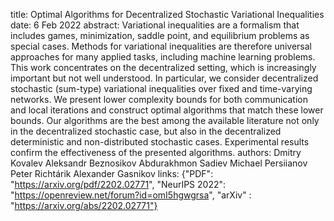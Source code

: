 title: Optimal Algorithms for Decentralized Stochastic Variational Inequalities
date: 6 Feb 2022
abstract: Variational inequalities are a formalism that includes games, minimization, saddle point, and equilibrium problems as special cases. Methods for variational inequalities are therefore universal approaches for many applied tasks, including machine learning problems. This work concentrates on the decentralized setting, which is increasingly important but not well understood. In particular, we consider decentralized stochastic (sum-type) variational inequalities over fixed and time-varying networks. We present lower complexity bounds for both communication and local iterations and construct optimal algorithms that match these lower bounds. Our algorithms are the best among the available literature not only in the decentralized stochastic case, but also in the decentralized deterministic and non-distributed stochastic cases. Experimental results confirm the effectiveness of the presented algorithms.
authors:    Dmitry Kovalev
            Aleksandr Beznosikov
            Abdurakhmon Sadiev
            Michael Persiianov
            Peter Richtárik
            Alexander Gasnikov
links: {"PDF": "https://arxiv.org/pdf/2202.02771", "NeurIPS 2022": "https://openreview.net/forum?id=omI5hgwgrsa", "arXiv" : "https://arxiv.org/abs/2202.02771"}